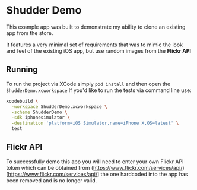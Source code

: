 # Shudder Demo
This example app was built to demonstrate my ability to clone an existing app from the store.

It features a very minimal set of requirements that was to mimic the look and feel of the existing iOS app, but use random images from the **Flickr API** 

## Running
To run the project via XCode simply `pod install` and then open the `ShudderDemo.xcworkspace` If you'd like to run the tests via command line use:

```bash
xcodebuild \
  -workspace ShudderDemo.xcworkspace \
  -scheme ShudderDemo \
  -sdk iphonesimulator \
  -destination 'platform=iOS Simulator,name=iPhone X,OS=latest' \
  test
```

## Flickr API
To successfully demo this app you will need to enter your own Flickr API token which can be obtained from (https://www.flickr.com/services/api/)[https://www.flickr.com/services/api/] the one hardcoded into the app has been removed and is no longer valid.